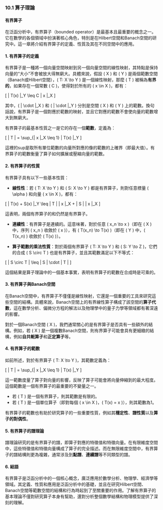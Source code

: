 ### 10.1 算子理論
#### 有界算子

在泛函分析中，有界算子（bounded operator）是最基本且最重要的概念之一。它在數學的各個領域中扮演著核心角色，特別是在Hilbert空間和Banach空間的研究中。這一章將介紹有界算子的定義、性質及其在不同空間中的應用。

#### 1. 有界算子的定義

有界算子是一種將一個向量空間映射到另一個向量空間的線性映射，其特點是保持向量的“大小”不會被放大得無窮大。具體來說，假設 \( X \) 和 \( Y \) 是兩個範數空間（Banach或Hilbert空間），\( T: X \to Y \) 是一個線性映射，那麼 \( T \) 被稱為**有界的**，如果存在一個常數 \( C \)，使得對於所有的 \( x \in X \)，都有：

\[
\| T(x) \|_Y \leq C \| x \|_X
\]

其中，\( \| \cdot \|_X \) 和 \( \| \cdot \|_Y \) 分別是空間 \( X \) 和 \( Y \) 上的範數。換句話說，有界算子是一個對應於範數的映射，並且它對應的範數不會使向量的範數增大到無窮大。

有界算子的最基本性質之一是它的存在一個**範數**，定義為：

\[
\| T \| = \sup_{\| x \|_X \leq 1} \| T(x) \|_Y
\]

這裡的sup是取所有單位範數的向量所對應的像的範數的上確界（即最大值）。有界算子的範數衡量了算子如何擴展或壓縮向量的範數。

#### 2. 有界算子的性質

有界算子具有以下一些基本性質：

- **線性性**：若 \( T: X \to Y \) 和 \( S: X \to Y \) 都是有界算子，則對任意標量 \( \alpha \) 和向量 \( x \in X \)，都有：

\[
\| T(x) + S(x) \|_Y \leq \| T \| \| x \|_X + \| S \| \| x \|_X
\]

這表明，兩個有界算子的和仍然是有界算子。

- **連續性**：有界算子是連續的。這意味著，對於任意 \( x_n \to x \)（即在 \( X \) 中，序列 \( x_n \) 收斂於 \( x \)），有 \( T(x_n) \to T(x) \)（即在 \( Y \) 中，\( T(x_n) \) 收斂於 \( T(x) \)）。

- **算子範數的乘法性質**：對於兩個有界算子 \( T: X \to Y \) 和 \( S: Y \to Z \)，它們的合成 \( S \circ T \) 也是有界算子，並且其範數滿足以下不等式：

\[
\| S \circ T \| \leq \| S \| \cdot \| T \|
\]

這個結果是算子理論中的一個基本事實，表明有界算子的範數在合成時是可乘的。

#### 3. 有界算子與Banach空間

在Banach空間中，有界算子不僅僅是線性映射，它還是一個重要的工具來研究這些空間的結構。具體來說，Banach空間上的有界線性算子構成了該空間的**算子代數**，這在數學分析、偏微分方程的解法以及物理學中的量子力學等領域都有著深遠的影響。

對於一個Banach空間 \( X \)，我們通常關心的是有界算子是否具有一些額外的結構。例如，若 \( X \) 是一個複數Banach空間，則有界算子可能會具有更細緻的結構，例如**自共軛算子**和**正定算子**等。

#### 4. 有界算子的範數

如前所述，對於有界算子 \( T: X \to Y \)，其範數定義為：

\[
\| T \| = \sup_{\| x \|_X \leq 1} \| T(x) \|_Y
\]

這一範數度量了算子對向量的影響，反映了算子可能會將向量伸縮到的最大程度。這個範數是一個有界算子的最重要的不變量之一。

- 若 \( T \) 是一個有界算子，則其範數是有限的。
- 若 \( T \) 是一個單位算子（即對每個 \( x \in X \)，\( T(x) = x \)），則其範數為1。

有界算子的範數也有助於研究算子的一些重要性質，例如其**穩定性**、**譜性質**以及**算子的對偶性**。

#### 5. 有界算子的譜理論

譜理論研究的是有界算子的譜，即算子對應的特徵值和特徵向量。在有限維度空間中，這些特徵值和特徵向量構成了算子的完全描述。而在無限維度空間中，有界算子的譜結構則更為複雜，通常涉及到**點譜**、**連續譜**等不同類型的譜。

#### 6. 結語

有界算子是泛函分析中的一個核心概念，廣泛應用於數學分析、物理學、經濟學等領域。其定義、性質和應用是泛函分析中的基礎，並且在研究Hilbert空間、Banach空間等範數空間的結構和行為時起到了至關重要的作用。了解有界算子的基本理論不僅對研究算子本身有幫助，還對分析整個數學結構和物理模型提供了深刻的理解。